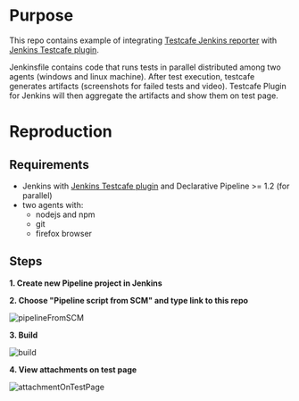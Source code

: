 # Purpose
This repo contains example of integrating [Testcafe Jenkins reporter](https://github.com/wentwrong/testcafe-reporter-jenkins) with [Jenkins Testcafe plugin](https://github.com/wentwrong/testcafe-jenkins-plugin).

Jenkinsfile contains code that runs tests in parallel distributed among two agents (windows and linux machine). After test execution, testcafe generates artifacts (screenshots for failed tests and video). Testcafe Plugin for Jenkins will then aggregate the artifacts and show them on test page.

# Reproduction
## Requirements
- Jenkins with [Jenkins Testcafe plugin](https://github.com/wentwrong/testcafe-jenkins-plugin) and Declarative Pipeline >= 1.2 (for parallel) 
- two agents with:
  - nodejs and npm
  - git
  - firefox browser
## Steps
**1. Create new Pipeline project in Jenkins**

**2. Choose "Pipeline script from SCM" and type link to this repo**

![pipelineFromSCM](https://user-images.githubusercontent.com/26363017/81807381-9e93be80-9526-11ea-89b1-56a071672936.png)

**3. Build**

![build](https://user-images.githubusercontent.com/26363017/81807549-f7fbed80-9526-11ea-9672-6b8914896ea2.png)

**4. View attachments on test page**

![attachmentOnTestPage](https://user-images.githubusercontent.com/26363017/81807705-3abdc580-9527-11ea-896d-c36c9659f553.png)
